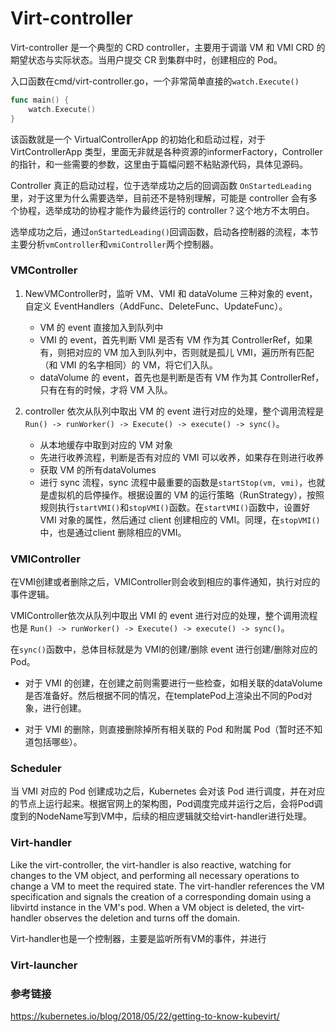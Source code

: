 # Virt-controller

Virt-controller 是一个典型的 CRD controller，主要用于调谐 VM 和 VMI CRD 的期望状态与实际状态。当用户提交 CR 到集群中时，创建相应的 Pod。

入口函数在cmd/virt-controller.go，一个非常简单直接的`watch.Execute()`
```go
func main() {
	watch.Execute()
}

```

该函数就是一个 VirtualControllerApp 的初始化和启动过程，对于 VirtControllerApp 类型，里面无非就是各种资源的informerFactory，Controller的指针，和一些需要的参数，这里由于篇幅问题不粘贴源代码，具体见源码。

Controller 真正的启动过程，位于选举成功之后的回调函数 `OnStartedLeading` 里，对于这里为什么需要选举，目前还不是特别理解，可能是 controller 会有多个协程，选举成功的协程才能作为最终运行的 controller？这个地方不太明白。

选举成功之后，通过`onStartedLeading()`回调函数，启动各控制器的流程，本节主要分析`vmController`和`vmiController`两个控制器。


### VMController

1. NewVMController时，监听 VM、VMI 和 dataVolume 三种对象的 event，自定义 EventHandlers（AddFunc、DeleteFunc、UpdateFunc）。
   - VM 的 event 直接加入到队列中
   - VMI 的 event，首先判断 VMI 是否有 VM 作为其 ControllerRef，如果有，则把对应的 VM 加入到队列中，否则就是孤儿 VMI，遍历所有匹配（和 VMI 的名字相同）的 VM，将它们入队。
   - dataVolume 的 event，首先也是判断是否有 VM 作为其 ControllerRef，只有在有的时候，才将 VM 入队。

2. controller 依次从队列中取出 VM 的 event 进行对应的处理，整个调用流程是 `Run() -> runWorker() -> Execute() -> execute() -> sync()`。
   - 从本地缓存中取到对应的 VM 对象
   - 先进行收养流程，判断是否有对应的 VMI 可以收养，如果存在则进行收养
   - 获取 VM 的所有dataVolumes
   - 进行 sync 流程，sync 流程中最重要的函数是`startStop(vm, vmi)`，也就是虚拟机的启停操作。根据设置的 VM 的运行策略（RunStrategy），按照规则执行`startVMI()`和`stopVMI()`函数。在`startVMI()`函数中，设置好 VMI 对象的属性，然后通过 client 创建相应的 VMI。同理，在`stopVMI()`中，也是通过client 删除相应的VMI。
  
### VMIController

在VMI创建或者删除之后，VMIController则会收到相应的事件通知，执行对应的事件逻辑。

VMIController依次从队列中取出 VMI 的 event 进行对应的处理，整个调用流程也是 `Run() -> runWorker() -> Execute() -> execute() -> sync()`。

在`sync()`函数中，总体目标就是为 VMI的创建/删除 event 进行创建/删除对应的 Pod。

- 对于 VMI 的创建，在创建之前则需要进行一些检查，如相关联的dataVolume是否准备好。然后根据不同的情况，在templatePod上渲染出不同的Pod对象，进行创建。

- 对于 VMI 的删除，则直接删除掉所有相关联的 Pod 和附属 Pod（暂时还不知道包括哪些）。

### Scheduler
当 VMI 对应的 Pod 创建成功之后，Kubernetes 会对该 Pod 进行调度，并在对应的节点上运行起来。根据官网上的架构图，Pod调度完成并运行之后，会将Pod调度到的NodeName写到VM中，后续的相应逻辑就交给virt-handler进行处理。

### Virt-handler


Like the virt-controller, the virt-handler is also reactive, watching for changes to the VM object, and performing all necessary operations to change a VM to meet the required state. The virt-handler references the VM specification and signals the creation of a corresponding domain using a libvirtd instance in the VM's pod. When a VM object is deleted, the virt-handler observes the deletion and turns off the domain.




Virt-handler也是一个控制器，主要是监听所有VM的事件，并进行


### Virt-launcher








### 参考链接

https://kubernetes.io/blog/2018/05/22/getting-to-know-kubevirt/







